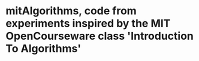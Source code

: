 # mitAlgorithms, code from experiments inspired by the MIT OpenCourseware class 'Introduction To Algorithms'
